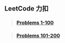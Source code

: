 ## LeetCode 力扣

> ### [Problems 1-100](https://github.com/cashviar/leetcode/blob/main/problems/prob%401-100.md)

> ### [Problems 101-200](https://github.com/cashviar/leetcode/blob/main/problems/prob%40101-200.md)
